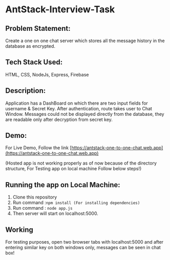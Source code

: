<h1> AntStack-Interview-Task</h1>


## Problem Statement: 
Create a one on one chat server which stores all the message history in the database as encrypted.

## Tech Stack Used:
HTML, CSS, NodeJs, Express, Firebase

## Description:
Application has a DashBoard on which there are two input fields for username & Secret Key.
After authentication, route takes user to Chat Window.
Messages could not be displayed directly from the database, they are readable only after decryption from secret key.

## Demo:
For Live Demo, Follow the link
[https://antstack-one-to-one-chat.web.app](https://antstack-one-to-one-chat.web.app)                          
<p>(Hosted app is not working properly as of now because of the directory structure, For Testing app on local machine Follow below steps!)</p>
 
## Running the app on Local Machine:
1. Clone this repository
2. Run command :```npm install (For installing dependencies)```
3. Run command : 
```node app.js```
4. Then server will start on localhost:5000.

## Working
For testing purposes, open two browser tabs with localhost:5000 and after entering similar key on both windows only, messages can be seen in chat box!
